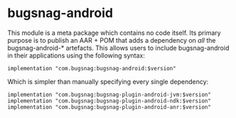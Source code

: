 # bugsnag-android

This module is a meta package which contains no code itself. Its primary purpose is to 
publish an AAR + POM that adds a dependency on _all_ the bugsnag-android-* artefacts. This allows 
users to include bugsnag-android in their applications using the following syntax:

```
implementation "com.bugsnag:bugsnag-android:$version"
```

Which is simpler than manually specifying every single dependency:

```
implementation "com.bugsnag:bugsnag-plugin-android-jvm:$version"
implementation "com.bugsnag:bugsnag-plugin-android-ndk:$version"
implementation "com.bugsnag:bugsnag-plugin-android-anr:$version"
```
